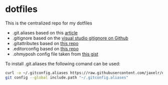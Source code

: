 # dotfiles

This is the centralized repo for my dotfiles

* .git.aliases based on this [article](https://haacked.com/archive/2019/02/14/including-git-aliases/)
* .gitignore based on the [visual studio gitignore on Github](https://github.com/github/gitignore)
* .gitattributes based on [this repo](https://github.com/alexkaratarakis/gitattributes)
* .editorconfig based on [this repo](https://github.com/RehanSaeed/EditorConfig)
* .ohmyposh config file taken from [this gist](https://gist.github.com/shanselman/1f69b28bfcc4f7716e49eb5bb34d7b2c)

To install .git.aliases the following comand can be used:

```sh
curl -o ~/.gitconfig.aliases https://raw.githubusercontent.com/jaxelr/dotfiles/master/git/.gitconfig.aliases
git config --global include.path "~/.gitconfig.aliases"
```
